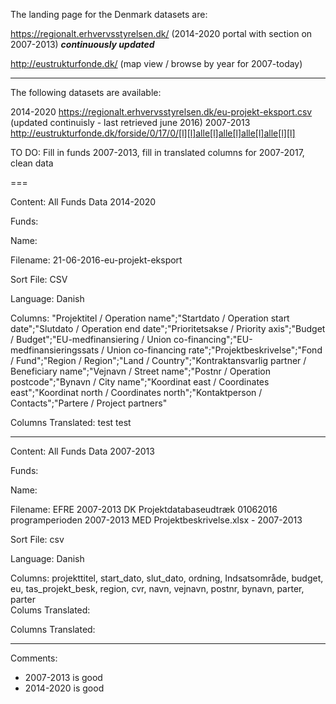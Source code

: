 The landing page for the Denmark datasets are:

https://regionalt.erhvervsstyrelsen.dk/ (2014-2020 portal with section on 2007-2013)
***continuously updated***

http://eustrukturfonde.dk/ (map view / browse by year for 2007-today)

---

The following datasets are available:

2014-2020 https://regionalt.erhvervsstyrelsen.dk/eu-projekt-eksport.csv (updated continuisly - last retrieved june 2016)
2007-2013 http://eustrukturfonde.dk/forside/0/17/0/[l][l]alle[l]alle[l]alle[l]alle[l][l]

TO DO:
Fill in funds 2007-2013,
fill in translated columns for 2007-2017, clean data

===

Content: All Funds Data 2014-2020

Funds:

Name:

Filename: 21-06-2016-eu-projekt-eksport

Sort File: CSV

Language: Danish

Columns: "Projektitel / Operation name";"Startdato / Operation start date";"Slutdato / Operation end date";"Prioritetsakse / Priority axis";"Budget / Budget";"EU-medfinansiering / Union co-financing";"EU-medfinansieringssats / Union co-financing rate";"Projektbeskrivelse";"Fond / Fund";"Region / Region";"Land / Country";"Kontraktansvarlig partner / Beneficiary name";"Vejnavn / Street name";"Postnr / Operation postcode";"Bynavn / City name";"Koordinat east / Coordinates east";"Koordinat north / Coordinates north";"Kontaktperson / Contacts";"Partere / Project partners"

Columns Translated: test test

---


Content: All Funds Data 2007-2013

Funds:

Name:

Filename: EFRE 2007-2013 DK Projektdatabaseudtræk 01062016 programperioden 2007-2013 MED Projektbeskrivelse.xlsx - 2007-2013

Sort File: csv

Language: Danish

Columns: projekttitel, start_dato,	slut_dato,	ordning,	Indsatsområde,	budget,	eu,	tas_projekt_besk,	region,	cvr,	navn,	vejnavn,	postnr,	bynavn,	parter,		parter									
Colums Translated:

Columns Translated:




---

Comments:

- 2007-2013 is good
- 2014-2020 is good

